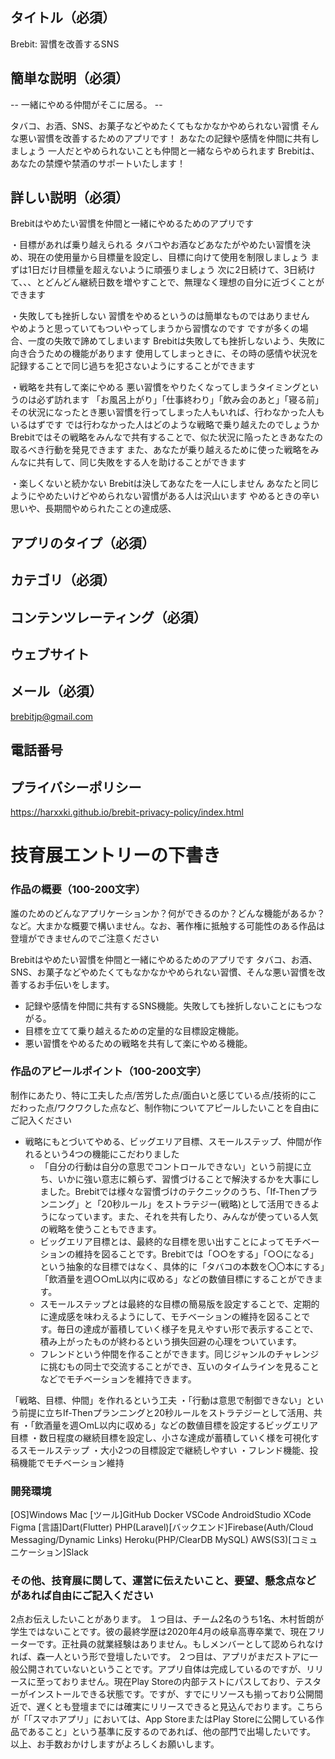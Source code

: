 ## タイトル（必須）

Brebit: 習慣を改善するSNS

## 簡単な説明（必須）

-- 一緒にやめる仲間がそこに居る。 --

タバコ、お酒、SNS、お菓子などやめたくてもなかなかやめられない習慣
そんな悪い習慣を改善するためのアプリです！
あなたの記録や感情を仲間に共有しましょう
一人だとやめられないことも仲間と一緒ならやめられます
Brebitは、あなたの禁煙や禁酒のサポートいたします！

## 詳しい説明（必須）

Brebitはやめたい習慣を仲間と一緒にやめるためのアプリです

・目標があれば乗り越えられる
タバコやお酒などあなたがやめたい習慣を決め、現在の使用量から目標量を設定し、目標に向けて使用を制限しましょう
まずは1日だけ目標量を超えないように頑張りましょう
次に2日続けて、3日続けて、、、とどんどん継続日数を増やすことで、無理なく理想の自分に近づくことができます

・失敗しても挫折しない
習慣をやめるというのは簡単なものではありません　やめようと思っていてもついやってしまうから習慣なのです
ですが多くの場合、一度の失敗で諦めてしまいます
Brebitは失敗しても挫折しないよう、失敗に向き合うための機能があります
使用してしまっときに、その時の感情や状況を記録することで同じ過ちを犯さないようにすることができます

・戦略を共有して楽にやめる
悪い習慣をやりたくなってしまうタイミングというのは必ず訪れます
「お風呂上がり」「仕事終わり」「飲み会のあと」「寝る前」 
その状況になったとき悪い習慣を行ってしまった人もいれば、行わなかった人もいるはずです
では行わなかった人はどのような戦略で乗り越えたのでしょうか
Brebitではその戦略をみんなで共有することで、似た状況に陥ったときあなたの取るべき行動を発見できます
また、あなたが乗り越えるために使った戦略をみんなに共有して、同じ失敗をする人を助けることができます

・楽しくないと続かない
Brebitは決してあなたを一人にしません
あなたと同じようにやめたいけどやめられない習慣がある人は沢山います
やめるときの辛い思いや、長期間やめられたことの達成感、

## アプリのタイプ（必須）

## カテゴリ（必須）

## コンテンツレーティング（必須）

## ウェブサイト

## メール（必須）

brebitjp@gmail.com

## 電話番号

## プライバシーポリシー

https://harxxki.github.io/brebit-privacy-policy/index.html

# 技育展エントリーの下書き

### 作品の概要（100-200文字）
誰のためのどんなアプリケーションか？何ができるのか？どんな機能があるか？など。大まかな概要で構いません。なお、著作権に抵触する可能性のある作品は登壇ができませんのでご注意ください

Brebitはやめたい習慣を仲間と一緒にやめるためのアプリです
タバコ、お酒、SNS、お菓子などやめたくてもなかなかやめられない習慣、そんな悪い習慣を改善するお手伝いをします。
- 記録や感情を仲間に共有するSNS機能。失敗しても挫折しないことにもつながる。
- 目標を立てて乗り越えるための定量的な目標設定機能。
- 悪い習慣をやめるための戦略を共有して楽にやめる機能。

### 作品のアピールポイント（100-200文字）
制作にあたり、特に工夫した点/苦労した点/面白いと感じている点/技術的にこだわった点/ワクワクした点など、制作物についてアピールしたいことを自由にご記入ください

- 戦略にもとづいてやめる、ビッグエリア目標、スモールステップ、仲間が作れるという4つの機能にこだわりました
  - 「自分の行動は自分の意思でコントロールできない」という前提に立ち、いかに強い意志に頼らず、習慣づけることで解決するかを大事にしました。Brebitでは様々な習慣づけのテクニックのうち、「If-Thenプランニング」と「20秒ルール」をストラテジー(戦略)として活用できるようになっています。また、それを共有したり、みんなが使っている人気の戦略を使うこともできます。
  - ビッグエリア目標とは、最終的な目標を思い出すことによってモチベーションの維持を図ることです。Brebitでは「○○をする」「○○になる」という抽象的な目標ではなく、具体的に「タバコの本数を〇〇本にする」「飲酒量を週○○mL以内に収める」などの数値目標にすることができます。
  - スモールステップとは最終的な目標の簡易版を設定することで、定期的に達成感を味わえるようにして、モチベーションの維持を図ることです。毎日の達成が蓄積していく様子を見えやすい形で表示することで、積み上がったものが終わるという損失回避の心理をついています。
  - フレンドという仲間を作ることができます。同じジャンルのチャレンジに挑むもの同士で交流することができ、互いのタイムラインを見ることなどでモチベーションを維持できます。

「戦略、目標、仲間」を作れるという工夫
・「行動は意思で制御できない」という前提に立ちIf-Thenプランニングと20秒ルールをストラテジーとして活用、共有
・「飲酒量を週○mL以内に収める」などの数値目標を設定するビッグエリア目標
・数日程度の継続目標を設定し、小さな達成が蓄積していく様を可視化するスモールステップ
・大小2つの目標設定で継続しやすい
・フレンド機能、投稿機能でモチベーション維持

### 開発環境

[OS]Windows Mac [ツール]GitHub Docker VSCode AndroidStudio XCode Figma [言語]Dart(Flutter) PHP(Laravel)[バックエンド]Firebase(Auth/Cloud Messaging/Dynamic Links) Heroku(PHP/ClearDB MySQL) AWS(S3)[コミュニケーション]Slack

### その他、技育展に関して、運営に伝えたいこと、要望、懸念点などがあれば自由にご記入ください

2点お伝えしたいことがあります。
１つ目は、チーム2名のうち1名、木村哲朗が学生ではないことです。彼の最終学歴は2020年4月の岐阜高専卒業で、現在フリーターです。正社員の就業経験はありません。もしメンバーとして認められなければ、森一人という形で登壇したいです。
２つ目は、アプリがまだストアに一般公開されていないということです。アプリ自体は完成しているのですが、リリースに至っておりません。現在Play Storeの内部テストにパスしており、テスターがインストールできる状態です。ですが、すでにリソースも揃っており公開間近で、遅くとも登壇までには確実にリリースできると見込んでおります。こちらが「「スマホアプリ」においては、App StoreまたはPlay Storeに公開している作品であること」という基準に反するのであれば、他の部門で出場したいです。
以上、お手数おかけしますがよろしくお願いします。
